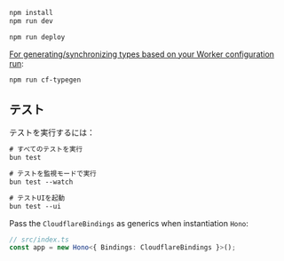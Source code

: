 ```txt
npm install
npm run dev
```

```txt
npm run deploy
```

[For generating/synchronizing types based on your Worker configuration run](https://developers.cloudflare.com/workers/wrangler/commands/#types):

```txt
npm run cf-typegen
```

## テスト

テストを実行するには：

```txt
# すべてのテストを実行
bun test

# テストを監視モードで実行
bun test --watch

# テストUIを起動
bun test --ui
```

Pass the `CloudflareBindings` as generics when instantiation `Hono`:

```ts
// src/index.ts
const app = new Hono<{ Bindings: CloudflareBindings }>();
```
